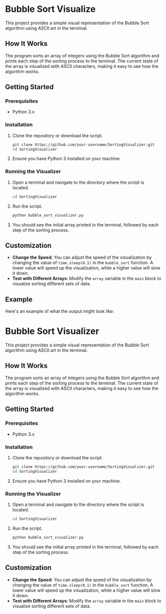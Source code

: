 # Bubble Sort Visualize

This project provides a simple visual representation of the Bubble Sort algorithm using ASCII art in the terminal.

## How It Works

The program sorts an array of integers using the Bubble Sort algorithm and prints each step of the sorting process to the terminal. The current state of the array is visualized with ASCII characters, making it easy to see how the algorithm works.

## Getting Started

### Prerequisites

- Python 3.x

### Installation

1. Clone the repository or download the script.

    ```bash
    git clone https://github.com/your-username/SortingVisualizer.git
    cd SortingVisualizer
    ```

2. Ensure you have Python 3 installed on your machine.

### Running the Visualizer

1. Open a terminal and navigate to the directory where the script is located.

    ```bash
    cd SortingVisualizer
    ```

2. Run the script.

    ```bash
    python bubble_sort_visualizer.py
    ```

3. You should see the initial array printed in the terminal, followed by each step of the sorting process.

## Customization

- **Change the Speed**: You can adjust the speed of the visualization by changing the value of `time.sleep(0.1)` in the `bubble_sort` function. A lower value will speed up the visualization, while a higher value will slow it down.
- **Test with Different Arrays**: Modify the `array` variable in the `main` block to visualize sorting different sets of data.

## Example

Here's an example of what the output might look like:

# Bubble Sort Visualizer

This project provides a simple visual representation of the Bubble Sort algorithm using ASCII art in the terminal.

## How It Works

The program sorts an array of integers using the Bubble Sort algorithm and prints each step of the sorting process to the terminal. The current state of the array is visualized with ASCII characters, making it easy to see how the algorithm works.

## Getting Started

### Prerequisites

- Python 3.x

### Installation

1. Clone the repository or download the script.

    ```bash
    git clone https://github.com/your-username/SortingVisualizer.git
    cd SortingVisualizer
    ```

2. Ensure you have Python 3 installed on your machine.

### Running the Visualizer

1. Open a terminal and navigate to the directory where the script is located.

    ```bash
    cd SortingVisualizer
    ```

2. Run the script.

    ```bash
    python bubble_sort_visualizer.py
    ```

3. You should see the initial array printed in the terminal, followed by each step of the sorting process.

## Customization

- **Change the Speed**: You can adjust the speed of the visualization by changing the value of `time.sleep(0.1)` in the `bubble_sort` function. A lower value will speed up the visualization, while a higher value will slow it down.
- **Test with Different Arrays**: Modify the `array` variable in the `main` block to visualize sorting different sets of data.